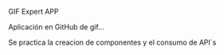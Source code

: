 GIF Expert APP

Aplicación en GitHub de gif...

Se practica la creacion de componentes y el consumo de API´s

